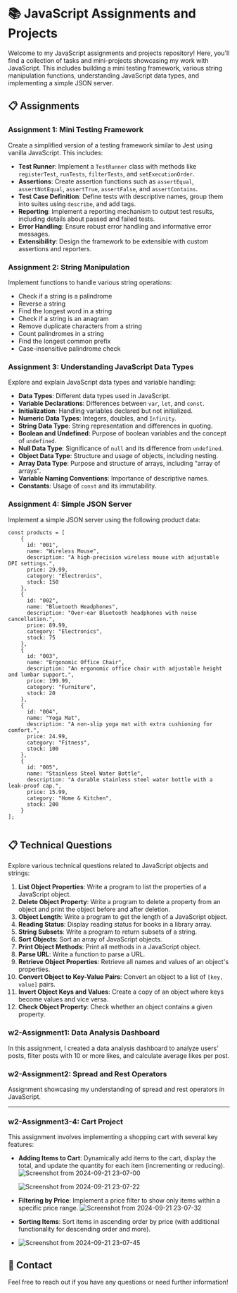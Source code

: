 # 📚 JavaScript Assignments and Projects

Welcome to my JavaScript assignments and projects repository! Here, you'll find a collection of tasks and mini-projects showcasing my work with JavaScript. This includes building a mini testing framework, various string manipulation functions, understanding JavaScript data types, and implementing a simple JSON server.

## 📋 Assignments

### Assignment 1: Mini Testing Framework

Create a simplified version of a testing framework similar to Jest using vanilla JavaScript. This includes:

- **Test Runner**: Implement a `TestRunner` class with methods like `registerTest`, `runTests`, `filterTests`, and `setExecutionOrder`.
- **Assertions**: Create assertion functions such as `assertEqual`, `assertNotEqual`, `assertTrue`, `assertFalse`, and `assertContains`.
- **Test Case Definition**: Define tests with descriptive names, group them into suites using `describe`, and add tags.
- **Reporting**: Implement a reporting mechanism to output test results, including details about passed and failed tests.
- **Error Handling**: Ensure robust error handling and informative error messages.
- **Extensibility**: Design the framework to be extensible with custom assertions and reporters.

### Assignment 2: String Manipulation

Implement functions to handle various string operations:

- Check if a string is a palindrome
- Reverse a string
- Find the longest word in a string
- Check if a string is an anagram
- Remove duplicate characters from a string
- Count palindromes in a string
- Find the longest common prefix
- Case-insensitive palindrome check

### Assignment 3: Understanding JavaScript Data Types

Explore and explain JavaScript data types and variable handling:

- **Data Types**: Different data types used in JavaScript.
- **Variable Declarations**: Differences between `var`, `let`, and `const`.
- **Initialization**: Handling variables declared but not initialized.
- **Numeric Data Types**: Integers, doubles, and `Infinity`.
- **String Data Type**: String representation and differences in quoting.
- **Boolean and Undefined**: Purpose of boolean variables and the concept of `undefined`.
- **Null Data Type**: Significance of `null` and its difference from `undefined`.
- **Object Data Type**: Structure and usage of objects, including nesting.
- **Array Data Type**: Purpose and structure of arrays, including "array of arrays".
- **Variable Naming Conventions**: Importance of descriptive names.
- **Constants**: Usage of `const` and its immutability.

### Assignment 4: Simple JSON Server

Implement a simple JSON server using the following product data:

```
const products = [
    {
      id: "001",
      name: "Wireless Mouse",
      description: "A high-precision wireless mouse with adjustable DPI settings.",
      price: 29.99,
      category: "Electronics",
      stock: 150
    },
    {
      id: "002",
      name: "Bluetooth Headphones",
      description: "Over-ear Bluetooth headphones with noise cancellation.",
      price: 89.99,
      category: "Electronics",
      stock: 75
    },
    {
      id: "003",
      name: "Ergonomic Office Chair",
      description: "An ergonomic office chair with adjustable height and lumbar support.",
      price: 199.99,
      category: "Furniture",
      stock: 20
    },
    {
      id: "004",
      name: "Yoga Mat",
      description: "A non-slip yoga mat with extra cushioning for comfort.",
      price: 24.99,
      category: "Fitness",
      stock: 100
    },
    {
      id: "005",
      name: "Stainless Steel Water Bottle",
      description: "A durable stainless steel water bottle with a leak-proof cap.",
      price: 15.99,
      category: "Home & Kitchen",
      stock: 200
    }
];


```


## 📋 Technical Questions

Explore various technical questions related to JavaScript objects and strings:

1. **List Object Properties**: Write a program to list the properties of a JavaScript object.
2. **Delete Object Property**: Write a program to delete a property from an object and print the object before and after deletion.
3. **Object Length**: Write a program to get the length of a JavaScript object.
4. **Reading Status**: Display reading status for books in a library array.
5. **String Subsets**: Write a program to return subsets of a string.
6. **Sort Objects**: Sort an array of JavaScript objects.
7. **Print Object Methods**: Print all methods in a JavaScript object.
8. **Parse URL**: Write a function to parse a URL.
9. **Retrieve Object Properties**: Retrieve all names and values of an object's properties.
10. **Convert Object to Key-Value Pairs**: Convert an object to a list of `[key, value]` pairs.
11. **Invert Object Keys and Values**: Create a copy of an object where keys become values and vice versa.
12. **Check Object Property**: Check whether an object contains a given property.



### w2-Assignment1: Data Analysis Dashboard

In this assignment, I created a data analysis dashboard to analyze users' posts, filter posts with 10 or more likes, and calculate average likes per post.

### w2-Assignment2: Spread and Rest Operators

Assignment showcasing my understanding of spread and rest operators in JavaScript.

---

### w2-Assignment3-4: Cart Project

This assignment involves implementing a shopping cart with several key features:

- **Adding Items to Cart**: Dynamically add items to the cart, display the total, and update the quantity for each item (incrementing or reducing).
  ![Screenshot from 2024-09-21 23-07-00](https://github.com/user-attachments/assets/83793e55-1e20-4b2b-ab5c-2c13162f1916)

  ![Screenshot from 2024-09-21 23-07-22](https://github.com/user-attachments/assets/6304e8b6-b1fe-49c5-b443-d6fc018b60ed)
  
- **Filtering by Price**: Implement a price filter to show only items within a specific price range.
  ![Screenshot from 2024-09-21 23-07-32](https://github.com/user-attachments/assets/f73582c6-043b-478a-9bda-a0013a03bb61)
  
- **Sorting Items**: Sort items in ascending order by price (with additional functionality for descending order and more).
- ![Screenshot from 2024-09-21 23-07-45](https://github.com/user-attachments/assets/08f6003b-f046-4495-8c95-f8b4a4c43287)





## 💬 Contact

Feel free to reach out if you have any questions or need further information!
